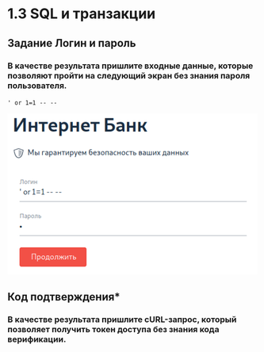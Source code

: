 # 1.3 SQL и транзакции

## Задание Логин и пароль

### В качестве результата пришлите входные данные, которые позволяют пройти на следующий экран без знания пароля пользователя.

    ' or 1=1 -- --
    

![](pic/sql.png)

## Код подтверждения*

### В качестве результата пришлите cURL-запрос, который позволяет получить токен доступа без знания кода верификации.